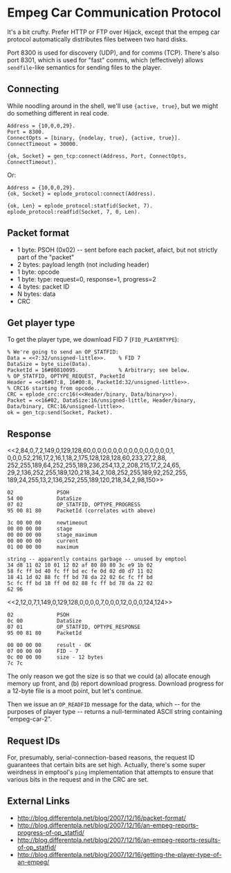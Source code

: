 # Empeg Car Communication Protocol

It's a bit crufty. Prefer HTTP or FTP over Hijack, except that the empeg car
protocol automatically distributes files between two hard disks.

Port 8300 is used for discovery (UDP), and for comms (TCP). There's also port
8301, which is used for "fast" comms, which (effectively) allows
`sendfile`-like semantics for sending files to the player.

## Connecting

While noodling around in the shell, we'll use `{active, true}`, but we might do
something different in real code.

    Address = {10,0,0,29}.
    Port = 8300.
    ConnectOpts = [binary, {nodelay, true}, {active, true}].
    ConnectTimeout = 30000.
    
    {ok, Socket} = gen_tcp:connect(Address, Port, ConnectOpts, ConnectTimeout).

Or:

    Address = {10,0,0,29}.
    {ok, Socket} = eplode_protocol:connect(Address).

    {ok, Len} = eplode_protocol:statfid(Socket, 7).
    eplode_protocol:readfid(Socket, 7, 0, Len).

## Packet format

- 1 byte: PSOH (0x02) -- sent before each packet, afaict, but not strictly part of the "packet"
- 2 bytes: payload length (not including header)
- 1 byte: opcode
- 1 byte: type: request=0, response=1, progress=2
- 4 bytes: packet ID
- N bytes: data
- CRC

## Get player type

To get the player type, we download FID 7 (`FID_PLAYERTYPE`):

    % We're going to send an OP_STATFID:
    Data = <<7:32/unsigned-little>>.    % FID 7
    DataSize = byte_size(Data).
    PacketId = 16#80810095.             % Arbitrary; see below.
    % OP_STATFID, OPTYPE_REQUEST, PacketId
    Header = <<16#07:8, 16#00:8, PacketId:32/unsigned-little>>.
    % CRC16 starting from opcode...
    CRC = eplode_crc:crc16(<<Header/binary, Data/binary>>).
    Packet = <<16#02, DataSize:16/unsigned-little, Header/binary, Data/binary, CRC:16/unsigned-little>>.
    ok = gen_tcp:send(Socket, Packet).

## Response

<<2,84,0,7,2,149,0,129,128,60,0,0,0,0,0,0,0,0,0,0,0,0,0,0,0,1,
                 0,0,0,52,216,17,2,16,1,18,2,175,128,128,128,60,233,27,2,88,
                 252,255,189,64,252,255,189,236,254,13,2,208,215,17,2,24,65,
                 29,2,136,252,255,189,120,218,34,2,108,252,255,189,92,252,255,
                 189,24,255,13,2,136,252,255,189,120,218,34,2,98,150>>

    02              PSOH
    54 00           DataSize
    07 02           OP_STATFID, OPTYPE_PROGRESS
    95 00 81 80     PacketId (correlates with above)
    
    3c 00 00 00     newtimeout
    00 00 00 00     stage
    00 00 00 00     stage_maximum
    00 00 00 00     current
    01 00 00 00     maximum

    string -- apparently contains garbage -- unused by emptool
    34 d8 11 02 10 01 12 02 af 80 80 80 3c e9 1b 02
    58 fc ff bd 40 fc ff bd ec fe 0d 02 d0 d7 11 02
    18 41 1d 02 88 fc ff bd 78 da 22 02 6c fc ff bd
    5c fc ff bd 18 ff 0d 02 88 fc ff bd 78 da 22 02
    62 96

<<2,12,0,7,1,149,0,129,128,0,0,0,0,7,0,0,0,12,0,0,0,124,124>>

    02              PSOH
    0c 00           DataSize
    07 01           OP_STATFID, OPTYPE_RESPONSE
    95 00 81 80     PacketId

    00 00 00 00     result - OK
    07 00 00 00     FID - 7
    0c 00 00 00     size - 12 bytes
    7c 7c

The only reason we got the size is so that we could (a) allocate enough memory
up front, and (b) report download progress. Download progress for a 12-byte
file is a moot point, but let's continue.

Then we issue an `OP_READFID` message for the data, which -- for the purposes
of player type -- returns a null-terminated ASCII string containing
"empeg-car-2".

## Request IDs

For, presumably, serial-connection-based reasons, the request ID guarantees
that certain bits are set high. Actually, there's some super weirdness in
emptool's `ping` implementation that attempts to ensure that various bits in
the request and in the CRC are set.

## External Links

- http://blog.differentpla.net/blog/2007/12/16/packet-format/
- http://blog.differentpla.net/blog/2007/12/16/an-empeg-reports-progress-of-op_statfid/
- http://blog.differentpla.net/blog/2007/12/16/an-empeg-reports-results-of-op_statfid/
- http://blog.differentpla.net/blog/2007/12/16/getting-the-player-type-of-an-empeg/
